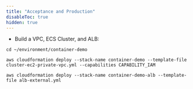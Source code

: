 ```yaml
---
title: "Acceptance and Production"
disableToc: true
hidden: true
---
```


- Build a VPC, ECS Cluster, and ALB:
 
```
cd ~/environment/container-demo

aws cloudformation deploy --stack-name container-demo --template-file cluster-ec2-private-vpc.yml --capabilities CAPABILITY_IAM

aws cloudformation deploy --stack-name container-demo-alb --template-file alb-external.yml
```

